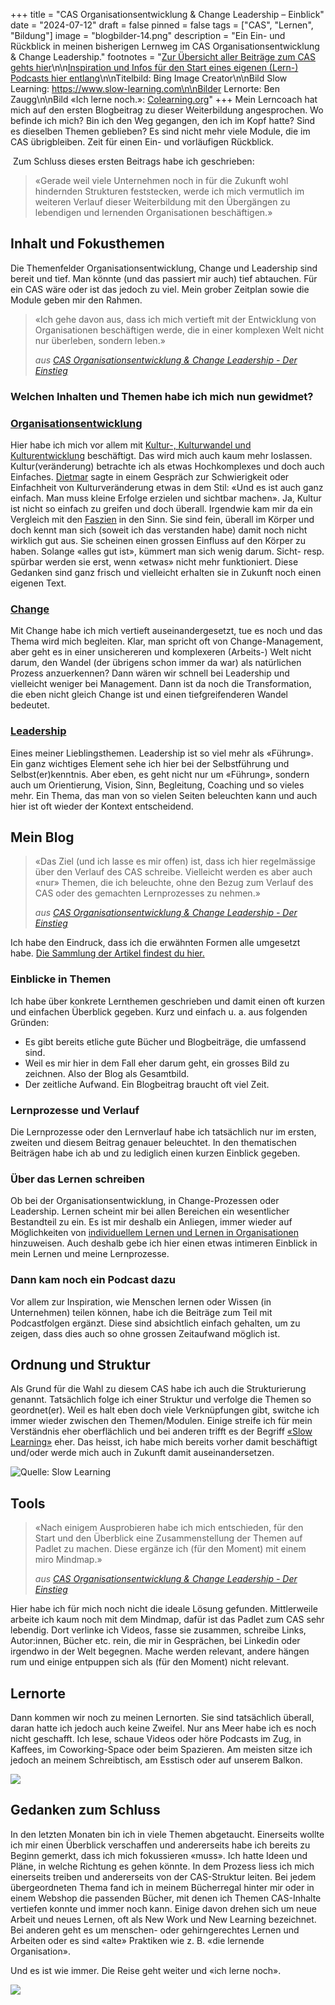 +++
title = "CAS Organisationsentwicklung & Change Leadership – Einblick"
date = "2024-07-12"
draft = false
pinned = false
tags = ["CAS", "Lernen", "Bildung"]
image = "blogbilder-14.png"
description = "Ein Ein- und Rückblick in meinen bisherigen Lernweg im CAS Organisationsentwicklung & Change Leadership."
footnotes = "[Zur Übersicht aller Beiträge zum CAS gehts hier](https://www.bensblog.ch/cas-organisationsentwicklung-change-leadership-buecher-und-blogposts/)\n\n[Inspiration und Infos für den Start eines eigenen (Lern-) Podcasts hier entlang](https://www.bensblog.ch/tags/podcast/)\n\nTitelbild: Bing Image Creator\n\nBild Slow Learning: https://www.slow-learning.com\n\nBilder Lernorte: Ben Zaugg\n\nBild «Ich lerne noch.»: [Colearning.org](https://www.colearning.org)"
+++
Mein Lerncoach hat mich auf den ersten Blogbeitrag zu dieser Weiterbildung angesprochen. Wo befinde ich mich? Bin ich den Weg gegangen, den ich im Kopf hatte? Sind es dieselben Themen geblieben? Es sind nicht mehr viele Module, die im CAS übrigbleiben. Zeit für einen Ein- und vorläufigen Rückblick.

 Zum Schluss dieses ersten Beitrags habe ich geschrieben: 

> «Gerade weil viele Unternehmen noch in für die Zukunft wohl hindernden Strukturen feststecken, werde ich mich vermutlich im weiteren Verlauf dieser Weiterbildung mit den Übergängen zu lebendigen und lernenden Organisationen beschäftigen.»

## Inhalt und Fokusthemen 

Die Themenfelder Organisationsentwicklung, Change und Leadership sind bereit und tief. Man könnte (und das passiert mir auch) tief abtauchen. Für ein CAS wäre oder ist das jedoch zu viel. Mein grober Zeitplan sowie die Module geben mir den Rahmen. 

> «Ich gehe davon aus, dass ich mich vertieft mit der Entwicklung von Organisationen beschäftigen werde, die in einer komplexen Welt nicht nur überleben, sondern leben.»
>
> *aus [CAS Organisationsentwicklung & Change Leadership - Der Einstieg](https://www.bensblog.ch/cas_organisationsentwicklung_change_leadership_dereinstieg/)*

### Welchen Inhalten und Themen habe ich mich nun gewidmet?

### [Organisationsentwicklung](https://www.bensblog.ch/tags/organisationsentwicklung/)

Hier habe ich mich vor allem mit [Kultur-, Kulturwandel und Kulturentwicklung](https://www.bensblog.ch/organisationskultur/) beschäftigt. Das wird mich auch kaum mehr loslassen. Kultur(veränderung) betrachte ich als etwas Hochkomplexes und doch auch Einfaches. [Dietmar](https://ikf.ch/de/institut/prof-dr-dietmar-treichel) sagte in einem Gespräch zur Schwierigkeit oder Einfachheit von Kulturveränderung etwas in dem Stil: «Und es ist auch ganz einfach. Man muss kleine Erfolge erzielen und sichtbar machen». Ja, Kultur ist nicht so einfach zu greifen und doch überall. Irgendwie kam mir da ein Vergleich mit den [Faszien](<https://de.wikipedia.org/wiki/Faszie>) in den Sinn. Sie sind fein, überall im Körper und doch kennt man sich (soweit ich das verstanden habe) damit noch nicht wirklich gut aus. Sie scheinen einen grossen Einfluss auf den Körper zu haben. Solange «alles gut ist», kümmert man sich wenig darum. Sicht- resp. spürbar werden sie erst, wenn «etwas» nicht mehr funktioniert. Diese Gedanken sind ganz frisch und vielleicht erhalten sie in Zukunft noch einen eigenen Text. 

### [Change](https://www.bensblog.ch/tags/change/)

Mit Change habe ich mich vertieft auseinandergesetzt, tue es noch und das Thema wird mich begleiten. Klar, man spricht oft von Change-Management, aber geht es in einer unsichereren und komplexeren (Arbeits-) Welt nicht darum, den Wandel (der übrigens schon immer da war) als natürlichen Prozess anzuerkennen? Dann wären wir schnell bei Leadership und vielleicht weniger bei Management. Dann ist da noch die Transformation, die eben nicht gleich Change ist und einen tiefgreifenderen Wandel bedeutet. 

### [Leadership](https://www.bensblog.ch/tags/leadership/)

Eines meiner Lieblingsthemen. Leadership ist so viel mehr als «Führung». Ein ganz wichtiges Element sehe ich hier bei der Selbstführung und Selbst(er)kenntnis. Aber eben, es geht nicht nur um «Führung», sondern auch um Orientierung, Vision, Sinn, Begleitung, Coaching und so vieles mehr. Ein Thema, das man von so vielen Seiten beleuchten kann und auch hier ist oft wieder der Kontext entscheidend. 

## Mein Blog

> «Das Ziel (und ich lasse es mir offen) ist, dass ich hier regelmässige über den Verlauf des CAS schreibe. Vielleicht werden es aber auch «nur» Themen, die ich beleuchte, ohne den Bezug zum Verlauf des CAS oder des gemachten Lernprozesses zu nehmen.»
>
> *aus [CAS Organisationsentwicklung & Change Leadership - Der Einstieg](https://www.bensblog.ch/cas_organisationsentwicklung_change_leadership_dereinstieg/)*

Ich habe den Eindruck, dass ich die erwähnten Formen alle umgesetzt habe. [Die Sammlung der Artikel findest du hier. ](https://www.bensblog.ch/cas-organisationsentwicklung-change-leadership-buecher-und-blogposts/)

### Einblicke in Themen

Ich habe über konkrete Lernthemen geschrieben und damit einen oft kurzen und einfachen Überblick gegeben. Kurz und einfach u. a. aus folgenden Gründen:

* Es gibt bereits etliche gute Bücher und Blogbeiträge, die umfassend sind.
* Weil es mir hier in dem Fall eher darum geht, ein grosses Bild zu zeichnen. Also der Blog als Gesamtbild.
* Der zeitliche Aufwand. Ein Blogbeitrag braucht oft viel Zeit.

### Lernprozesse und Verlauf

Die Lernprozesse oder den Lernverlauf habe ich tatsächlich nur im ersten, zweiten und diesem Beitrag genauer beleuchtet. In den thematischen Beiträgen habe ich ab und zu lediglich einen kurzen Einblick gegeben. 

### Über das Lernen schreiben

Ob bei der Organisationsentwicklung, in Change-Prozessen oder Leadership. Lernen scheint mir bei allen Bereichen ein wesentlicher Bestandteil zu ein. Es ist mir deshalb ein Anliegen, immer wieder auf Möglichkeiten von [individuellem Lernen und Lernen in Organisationen](https://www.bensblog.ch/tags/lernen/) hinzuweisen. Auch deshalb gebe ich hier einen etwas intimeren Einblick in mein Lernen und meine Lernprozesse. 

### Dann kam noch ein Podcast dazu

Vor allem zur Inspiration, wie Menschen lernen oder Wissen (in Unternehmen) teilen können, habe ich die Beiträge zum Teil mit Podcastfolgen ergänzt. Diese sind absichtlich einfach gehalten, um zu zeigen, dass dies auch so ohne grossen Zeitaufwand möglich ist.

<script class="podigee-podcast-player" src="https://player.podigee-cdn.net/podcast-player/javascripts/podigee-podcast-player.js" data-configuration="https://entwicklungsfreiraum-siebenminuten.podigee.io/10-neue-episode/embed?context=external"></script>

## Ordnung und Struktur

Als Grund für die Wahl zu diesem CAS habe ich auch die Strukturierung genannt. Tatsächlich folge ich einer Struktur und verfolge die Themen so geordnet(er). Weil es halt eben doch viele Verknüpfungen gibt, switche ich immer wieder zwischen den Themen/Modulen. Einige streife ich für mein Verständnis eher oberflächlich und bei anderen trifft es der Begriff [«Slow Learning»](https://www.slow-learning.com) eher. Das heisst, ich habe mich bereits vorher damit beschäftigt und/oder werde mich auch in Zukunft damit auseinandersetzen. 

![Quelle: Slow Learning ](blogbilder.jpg)

## Tools

> «Nach einigem Ausprobieren habe ich mich entschieden, für den Start und den Überblick eine Zusammenstellung der Themen auf Padlet zu machen. Diese ergänze ich (für den Moment) mit einem miro Mindmap.»
>
> *aus [CAS Organisationsentwicklung & Change Leadership - Der Einstieg](https://www.bensblog.ch/cas_organisationsentwicklung_change_leadership_dereinstieg/)*

Hier habe ich für mich noch nicht die ideale Lösung gefunden. Mittlerweile arbeite ich kaum noch mit dem Mindmap, dafür ist das Padlet zum CAS sehr lebendig. Dort verlinke ich Videos, fasse sie zusammen, schreibe Links, Autor:innen, Bücher etc. rein, die mir in Gesprächen, bei Linkedin oder irgendwo in der Welt begegnen. Mache werden relevant, andere hängen rum und einige entpuppen sich als (für den Moment) nicht relevant. 

## Lernorte 

Dann kommen wir noch zu meinen Lernorten. Sie sind tatsächlich überall, daran hatte ich jedoch auch keine Zweifel. Nur ans Meer habe ich es noch nicht geschafft. Ich lese, schaue Videos oder höre Podcasts im Zug, in Kaffees, im Coworking-Space oder beim Spazieren. Am meisten sitze ich jedoch an meinem Schreibtisch, am Esstisch oder auf unserem Balkon. 

![](lernorte.jpg)

## Gedanken zum Schluss

In den letzten Monaten bin ich in viele Themen abgetaucht. Einerseits wollte ich mir einen Überblick verschaffen und andererseits habe ich bereits zu Beginn gemerkt, dass ich mich fokussieren «muss». Ich hatte Ideen und Pläne, in welche Richtung es gehen könnte. In dem Prozess liess ich mich einerseits treiben und andererseits von der CAS-Struktur leiten. Bei jedem übergeordneten Thema fand ich in meinem Bücherregal hinter mir oder in einem Webshop die passenden Bücher, mit denen ich Themen CAS-Inhalte vertiefen konnte und immer noch kann. Einige davon drehen sich um neue Arbeit und neues Lernen, oft als New Work und New Learning bezeichnet. Bei anderen geht es um menschen- oder gehirngerechtes Lernen und Arbeiten oder es sind «alte» Praktiken wie z. B. «die lernende Organisation». 

Und es ist wie immer. Die Reise geht weiter und «ich lerne noch».

![](ich-lerne-noch-11x3cm-black.png)